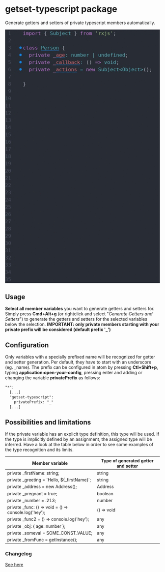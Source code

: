 # getset-typescript package

Generate getters and setters of private typescript members automatically.

![Example for getset-typescript](./getset.gif)

## Usage
**Select all member variables** you want to generate getters and setters for.
Simply press **Cmd+Alt+g** (or rightclick and select "*Generate Getters and Setters*") to generate the getters and setters for the selected variables below the selection.
**IMPORTANT: only private members starting with your private prefix will be considered (default prefix '_')**

## Configuration
Only variables with a specially prefixed name will be recognized for getter and setter generation. Per default, they have to start with an underscore (eg. \_name). The prefix can be configured in atom by pressing **Ctl+Shift+p**, typing **application:open-your-config**, pressing enter and adding or changing the variable **privatePrefix** as follows:

```
"*":
  [...]
  "getset-typescript":
    privatePrefix: "_"
  [...]
```
## Possibilities and limitations
If the private variable has an explicit type definition, this type will be used. If the type is implicitly defined by an assignment, the assigned type will be inferred. Have a look at the table below in order to see some examples of the type recognition and its limits.

|Member variable| Type of generated getter and setter |
|-----|-----|
|private _firstName: string;| string |
|private _greeting = \`Hello, ${_firstName}`;| string |   |   |
|private _address = new Address();| Address |
|private _pregnant = true;| boolean |
|private _number = .213;| number |  
|private _func: () => void = () => console.log('hey');   | () => void |
|private _func2 = () => console.log('hey');   | any  |
|private _obj: { age: number };   | any   |  
|private _someval = SOME_CONST_VALUE;| any |
|private _fromFunc = getInstance();| any |

### Changelog
[See here](./CHANGELOG.md)
